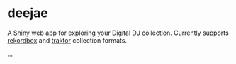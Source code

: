 deejae
================

A [Shiny](https://shiny.rstudio.com/) web app for exploring your Digital DJ collection. Currently supports [rekordbox](https://rekordbox.com/en/) and [traktor](https://www.native-instruments.com/en/products/traktor/dj-software/traktor-pro-2/) collection formats.

...
